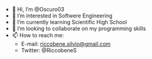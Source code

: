 - 👋 Hi, I’m @Oscuro03
- 👀 I’m interested in Softwere Engineering
- 🌱 I’m currently learning Scientific High School
- 💞️ I’m looking to collaborate on my programming skills
- 📫 How to reach me:
     - E-mail: riccobene.silvio@gmail.com
     - Twitter: @RiccobeneS 

<!---
Oscuro03/Oscuro03 is a ✨ special ✨ repository because its `README.md` (this file) appears on your GitHub profile.
You can click the Preview link to take a look at your changes.
--->
